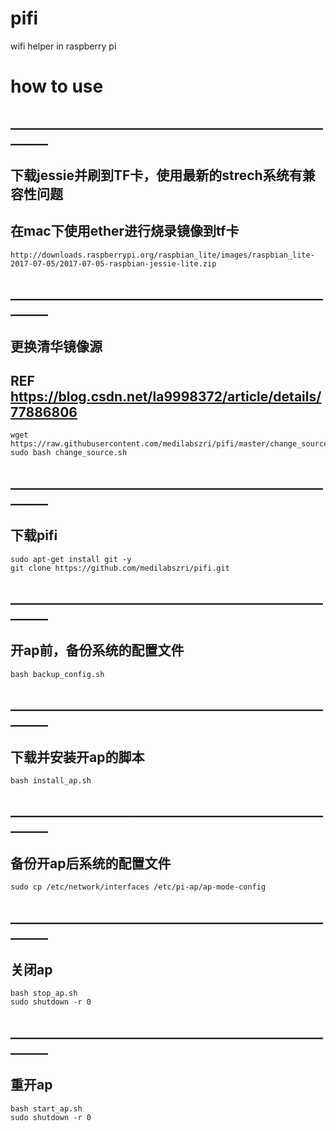 # pifi
wifi helper in raspberry pi

#  how to use
##   ________________________________________________________ 
##  下载jessie并刷到TF卡，使用最新的strech系统有兼容性问题 
##  在mac下使用ether进行烧录镜像到tf卡    
```http://downloads.raspberrypi.org/raspbian_lite/images/raspbian_lite-2017-07-05/2017-07-05-raspbian-jessie-lite.zip```

## ________________________________________________________
## 更换清华镜像源
## REF https://blog.csdn.net/la9998372/article/details/77886806
```
wget https://raw.githubusercontent.com/medilabszri/pifi/master/change_source.sh
sudo bash change_source.sh
```

## ________________________________________________________
## 下载pifi
```
sudo apt-get install git -y
git clone https://github.com/medilabszri/pifi.git
```

##  ________________________________________________________
##  开ap前，备份系统的配置文件  
```
bash backup_config.sh
```


## ________________________________________________________
##  下载并安装开ap的脚本 
```
bash install_ap.sh
```

##  ________________________________________________________
##  备份开ap后系统的配置文件
```
sudo cp /etc/network/interfaces /etc/pi-ap/ap-mode-config
```

##  ________________________________________________________
##  关闭ap
```
bash stop_ap.sh
sudo shutdown -r 0
```

##  ________________________________________________________
##  重开ap
```
bash start_ap.sh
sudo shutdown -r 0
```
